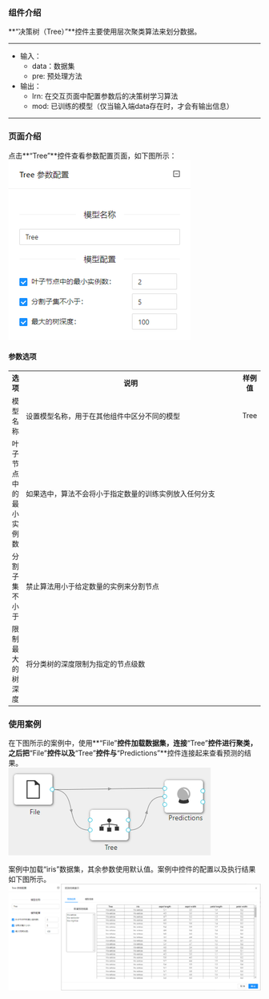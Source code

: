 ### 组件介绍
**“决策树（Tree）”**控件主要使用层次聚类算法来划分数据。

<hr/>

- 输入：
  - data：数据集
  - pre: 预处理方法
- 输出：
  - lrn: 在交互页面中配置参数后的决策树学习算法
  - mod: 已训练的模型（仅当输入端data存在时，才会有输出信息）

<hr/>


### 页面介绍
点击**“Tree”**控件查看参数配置页面，如下图所示：  
![param](/img/aistudio/model/tree/param.png)

#### 参数选项
<table>
  <tr>
    <th>选项</th>
    <th width="650">说明</th>
    <th>样例值</th>
  </tr>
  <tr>
      <td>模型名称</td> 
      <td>
      设置模型名称，用于在其他组件中区分不同的模型
      </td> 
      <td>Tree</td>
  </tr>
  <tr>
      <td>叶子节点中的最小实例数</td> 
      <td>
      如果选中，算法不会将小于指定数量的训练实例放入任何分支
      </td> 
      <td></td>
  </tr>
  <tr>
    <td>分割子集不小于</td> 
    <td>
    禁止算法用小于给定数量的实例来分割节点
    </td> 
    <td></td>
  </tr>
  <tr>
    <td>限制最大的树深度</td> 
    <td>
    将分类树的深度限制为指定的节点级数
    </td> 
    <td></td>
  </tr>
</table>

### 使用案例
在下图所示的案例中，使用**“File”**控件加载数据集，连接**“Tree”**控件进行聚类，之后把**“File”**控件以及**“Tree”**控件与**“Predictions”**控件连接起来查看预测的结果。  
![workflow](/img/aistudio/model/tree/workflow.png)

案例中加载“iris”数据集，其余参数使用默认值。案例中控件的配置以及执行结果如下图所示。  
![workflow-result](/img/aistudio/model/tree/workflow-result.png)